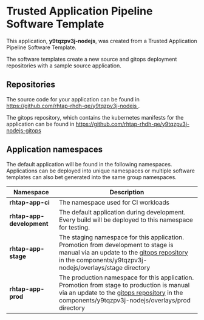 # Trusted Application Pipeline Software Template

This application, **y9tqzpv3j-nodejs**, was created from a Trusted Application Pipeline Software Template.

The software templates create a new source and gitops deployment repositories with a sample source application. 

## Repositories

The source code for your application can be found in [https://github.com/rhtap-rhdh-qe/y9tqzpv3j-nodejs ](https://github.com/rhtap-rhdh-qe/y9tqzpv3j-nodejs ).
 
The gitops repository, which contains the kubernetes manifests for the application can be found in 
[https://github.com/rhtap-rhdh-qe/y9tqzpv3j-nodejs-gitops ](https://github.com/rhtap-rhdh-qe/y9tqzpv3j-nodejs-gitops ) 

## Application namespaces 

The default application will be found in the following namespaces. Applications can be deployed into unique namespaces or multiple software templates can also bet generated into the same group namespaces.  

|  Namespace   |  Description   |  
| -------- | -------- |
| **rhtap-app-ci** | The namespace used for CI workloads |
| **rhtap-app-development** | The default application during development. Every build will be deployed to this namespace for testing. |
| **rhtap-app-stage** | The staging namespace for this application. Promotion from development to stage is manual via an update to the [gitops repository](https://github.com/rhtap-rhdh-qe/y9tqzpv3j-nodejs-gitops ) in the components/y9tqzpv3j-nodejs/overlays/stage directory |
| **rhtap-app-prod** | The production namespace for this application. Promotion from stage to production is manual via an update to the [gitops repository](https://github.com/rhtap-rhdh-qe/y9tqzpv3j-nodejs-gitops ) in the components/y9tqzpv3j-nodejs/overlays/prod directory |